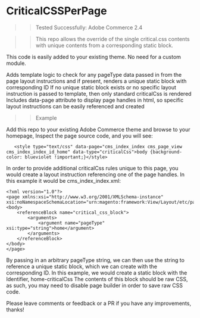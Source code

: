 # CriticalCSSPerPage
>> Tested Successfully: Adobe Commerce 2.4

>> This repo allows the override of the single critical.css contents with unique contents from a corresponding static block.

This code is easily added to your existing theme.
No need for a custom module.

Adds template logic to check for any pageType data passed in from the page layout instructions and if present, renders a unique static block with corresponding ID
If no unique static block exists or no specific layout instruction is passed to template, then only standard criticalCss is rendered
Includes data-page attribute to display page handles in html, so specific layout instructions can be easily referenced and created

>> Example

Add this repo to your existing Adobe Commerce theme and browse to your homepage,
Inspect the page source code, and you will see:

       <style type="text/css" data-page="cms_index_index cms_page_view cms_index_index_id_home" data-type="criticalCss">body {background-color: blueviolet !important;}</style>

In order to provide additional criticalCss rules unique to this page, you would create a layout instruction referencing one of the page handles.
In this example it would be cms_index_index.xml:

    <?xml version="1.0"?>
    <page xmlns:xsi="http://www.w3.org/2001/XMLSchema-instance" xsi:noNamespaceSchemaLocation="urn:magento:framework:View/Layout/etc/page_configuration.xsd">
    <body>
        <referenceBlock name="critical_css_block">
            <arguments>
                <argument name="pageType" xsi:type="string">home</argument>
            </arguments>
        </referenceBlock>
    </body>
    </page>

By passing in an arbitrary pageType string, we can then use the string to reference a unique static block, which we can create with the corresponding ID.
In this example, we would create a static block with the Identifier, home-criticalCss
The contents of this block should be raw CSS, as such, you may need to disable page builder in order to save raw CSS code.

Please leave comments or feedback or a PR if you have any improvements, thanks!
